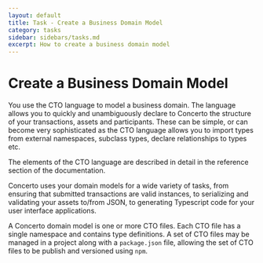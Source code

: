 ```yaml
---
layout: default
title: Task - Create a Business Domain Model
category: tasks
sidebar: sidebars/tasks.md
excerpt: How to create a business domain model
---
```


# Create a Business Domain Model

You use the CTO language to model a business domain. The language allows you to quickly and unambiguously declare to Concerto the structure of your transactions, assets and participants. These can be simple, or can become very sophisticated as the CTO language allows you to import types from external namespaces, subclass types, declare relationships to types etc.

The elements of the CTO language are described in detail in the reference section of the documentation.

Concerto uses your domain models for a wide variety of tasks, from ensuring that submitted transactions are valid instances, to serializing and validating your assets to/from JSON, to generating Typescript code for your user interface applications.

A Concerto domain model is one or more CTO files. Each CTO file has a single namespace and contains type definitions. A set of CTO files may be managed in a project along with a `package.json` file, allowing the set of CTO files to be publish and versioned using `npm`.
